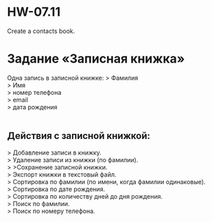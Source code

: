 # HW-07.11
Create a contacts book.</br>
<h1>Задание «Записная книжка»</h1>
</h2>Одна запись в записной книжке:</h2>
> Фамилия</br>
> Имя</br>
> номер телефона</br>
> email</br>
> дата рождения</br>
</br>
<h2>Действия с записной книжкой:</br></h2>
> Добавление записи в книжку.</br>
> Удаление записи из книжки (по фамилии).</br>
> >Сохранение записной книжки.</br>
> Экспорт книжки в текстовый файл.</br>
> Сортировка по фамилии (по имени, когда фамилии одинаковые).</br>
> Сортировка по дате рождения.</br>
> Сортировка по количеству дней до дня рождения.</br>
> Поиск по фамилии.</br>
> Поиск по номеру телефона.</br>
